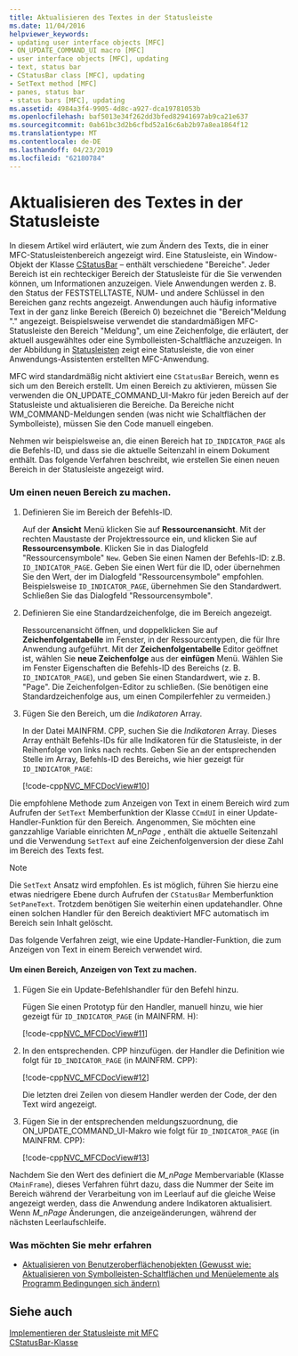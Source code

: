 ```yaml
---
title: Aktualisieren des Textes in der Statusleiste
ms.date: 11/04/2016
helpviewer_keywords:
- updating user interface objects [MFC]
- ON_UPDATE_COMMAND_UI macro [MFC]
- user interface objects [MFC], updating
- text, status bar
- CStatusBar class [MFC], updating
- SetText method [MFC]
- panes, status bar
- status bars [MFC], updating
ms.assetid: 4984a3f4-9905-4d8c-a927-dca19781053b
ms.openlocfilehash: baf5013e34f262dd3bfed82941697ab9ca21e637
ms.sourcegitcommit: 0ab61bc3d2b6cfbd52a16c6ab2b97a8ea1864f12
ms.translationtype: MT
ms.contentlocale: de-DE
ms.lasthandoff: 04/23/2019
ms.locfileid: "62180784"
---
```

# <a name="updating-the-text-of-a-status-bar-pane"></a>Aktualisieren des Textes in der Statusleiste

In diesem Artikel wird erläutert, wie zum Ändern des Texts, die in einer MFC-Statusleistenbereich angezeigt wird. Eine Statusleiste, ein Window-Objekt der Klasse [CStatusBar](../mfc/reference/cstatusbar-class.md) – enthält verschiedene "Bereiche". Jeder Bereich ist ein rechteckiger Bereich der Statusleiste für die Sie verwenden können, um Informationen anzuzeigen. Viele Anwendungen werden z. B. den Status der FESTSTELLTASTE, NUM- und andere Schlüssel in den Bereichen ganz rechts angezeigt. Anwendungen auch häufig informative Text in der ganz linke Bereich (Bereich 0) bezeichnet die "Bereich"Meldung "." angezeigt. Beispielsweise verwendet die standardmäßigen MFC-Statusleiste den Bereich "Meldung", um eine Zeichenfolge, die erläutert, der aktuell ausgewähltes oder eine Symbolleisten-Schaltfläche anzuzeigen. In der Abbildung in [Statusleisten](../mfc/status-bar-implementation-in-mfc.md) zeigt eine Statusleiste, die von einer Anwendungs-Assistenten erstellten MFC-Anwendung.

MFC wird standardmäßig nicht aktiviert eine `CStatusBar` Bereich, wenn es sich um den Bereich erstellt. Um einen Bereich zu aktivieren, müssen Sie verwenden die ON_UPDATE_COMMAND_UI-Makro für jeden Bereich auf der Statusleiste und aktualisieren die Bereiche. Da Bereiche nicht WM_COMMAND-Meldungen senden (was nicht wie Schaltflächen der Symbolleiste), müssen Sie den Code manuell eingeben.

Nehmen wir beispielsweise an, die einen Bereich hat `ID_INDICATOR_PAGE` als die Befehls-ID, und dass sie die aktuelle Seitenzahl in einem Dokument enthält. Das folgende Verfahren beschreibt, wie erstellen Sie einen neuen Bereich in der Statusleiste angezeigt wird.

### <a name="to-make-a-new-pane"></a>Um einen neuen Bereich zu machen.

1. Definieren Sie im Bereich der Befehls-ID.

   Auf der **Ansicht** Menü klicken Sie auf **Ressourcenansicht**. Mit der rechten Maustaste der Projektressource ein, und klicken Sie auf **Ressourcensymbole**. Klicken Sie in das Dialogfeld "Ressourcensymbole" `New`. Geben Sie einen Namen der Befehls-ID: z.B. `ID_INDICATOR_PAGE`. Geben Sie einen Wert für die ID, oder übernehmen Sie den Wert, der im Dialogfeld "Ressourcensymbole" empfohlen. Beispielsweise `ID_INDICATOR_PAGE`, übernehmen Sie den Standardwert. Schließen Sie das Dialogfeld "Ressourcensymbole".

1. Definieren Sie eine Standardzeichenfolge, die im Bereich angezeigt.

   Ressourcenansicht öffnen, und doppelklicken Sie auf **Zeichenfolgentabelle** im Fenster, in der Ressourcentypen, die für Ihre Anwendung aufgeführt. Mit der **Zeichenfolgentabelle** Editor geöffnet ist, wählen Sie **neue Zeichenfolge** aus der **einfügen** Menü. Wählen Sie im Fenster Eigenschaften die Befehls-ID des Bereichs (z. B. `ID_INDICATOR_PAGE`), und geben Sie einen Standardwert, wie z. B. "Page". Die Zeichenfolgen-Editor zu schließen. (Sie benötigen eine Standardzeichenfolge aus, um einen Compilerfehler zu vermeiden.)

1. Fügen Sie den Bereich, um die *Indikatoren* Array.

   In der Datei MAINFRM. CPP, suchen Sie die *Indikatoren* Array. Dieses Array enthält Befehls-IDs für alle Indikatoren für die Statusleiste, in der Reihenfolge von links nach rechts. Geben Sie an der entsprechenden Stelle im Array, Befehls-ID des Bereichs, wie hier gezeigt für `ID_INDICATOR_PAGE`:

   [!code-cpp[NVC_MFCDocView#10](../mfc/codesnippet/cpp/updating-the-text-of-a-status-bar-pane_1.cpp)]

Die empfohlene Methode zum Anzeigen von Text in einem Bereich wird zum Aufrufen der `SetText` Memberfunktion der Klasse `CCmdUI` in einer Update-Handler-Funktion für den Bereich. Angenommen, Sie möchten eine ganzzahlige Variable einrichten *M_nPage* , enthält die aktuelle Seitenzahl und die Verwendung `SetText` auf eine Zeichenfolgenversion der diese Zahl im Bereich des Texts fest.

> [!NOTE]
>  Die `SetText` Ansatz wird empfohlen. Es ist möglich, führen Sie hierzu eine etwas niedrigere Ebene durch Aufrufen der `CStatusBar` Memberfunktion `SetPaneText`. Trotzdem benötigen Sie weiterhin einen updatehandler. Ohne einen solchen Handler für den Bereich deaktiviert MFC automatisch im Bereich sein Inhalt gelöscht.

Das folgende Verfahren zeigt, wie eine Update-Handler-Funktion, die zum Anzeigen von Text in einem Bereich verwendet wird.

#### <a name="to-make-a-pane-display-text"></a>Um einen Bereich, Anzeigen von Text zu machen.

1. Fügen Sie ein Update-Befehlshandler für den Befehl hinzu.

   Fügen Sie einen Prototyp für den Handler, manuell hinzu, wie hier gezeigt für `ID_INDICATOR_PAGE` (in MAINFRM. H):

   [!code-cpp[NVC_MFCDocView#11](../mfc/codesnippet/cpp/updating-the-text-of-a-status-bar-pane_2.h)]

1. In den entsprechenden. CPP hinzufügen. der Handler die Definition wie folgt für `ID_INDICATOR_PAGE` (in MAINFRM. CPP):

   [!code-cpp[NVC_MFCDocView#12](../mfc/codesnippet/cpp/updating-the-text-of-a-status-bar-pane_3.cpp)]

   Die letzten drei Zeilen von diesem Handler werden der Code, der den Text wird angezeigt.

1. Fügen Sie in der entsprechenden meldungszuordnung, die ON_UPDATE_COMMAND_UI-Makro wie folgt für `ID_INDICATOR_PAGE` (in MAINFRM. CPP):

   [!code-cpp[NVC_MFCDocView#13](../mfc/codesnippet/cpp/updating-the-text-of-a-status-bar-pane_4.cpp)]

Nachdem Sie den Wert des definiert die *M_nPage* Membervariable (Klasse `CMainFrame`), dieses Verfahren führt dazu, dass die Nummer der Seite im Bereich während der Verarbeitung von im Leerlauf auf die gleiche Weise angezeigt werden, dass die Anwendung andere Indikatoren aktualisiert. Wenn *M_nPage* Änderungen, die anzeigeänderungen, während der nächsten Leerlaufschleife.

### <a name="what-do-you-want-to-know-more-about"></a>Was möchten Sie mehr erfahren

- [Aktualisieren von Benutzeroberflächenobjekten (Gewusst wie: Aktualisieren von Symbolleisten-Schaltflächen und Menüelemente als Programm Bedingungen sich ändern)](../mfc/how-to-update-user-interface-objects.md)

## <a name="see-also"></a>Siehe auch

[Implementieren der Statusleiste mit MFC](../mfc/status-bar-implementation-in-mfc.md)<br/>
[CStatusBar-Klasse](../mfc/reference/cstatusbar-class.md)
